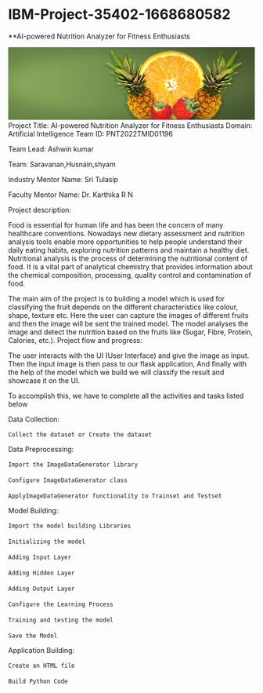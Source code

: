# IBM-Project-35402-1668680582
**AI-powered Nutrition Analyzer for Fitness Enthusiasts

![images](https://github.com/ashwinmuthu303/pics/blob/main/README%20IMAGE.png)
Project Title: AI-powered Nutrition Analyzer for Fitness Enthusiasts
Domain: Artificial Intelligence
Team ID: PNT2022TMID01196

Team Lead: Ashwin kumar

Team: Saravanan,Husnain,shyam

Industry Mentor Name: Sri Tulasip

Faculty Mentor Name: Dr. Karthika R N

Project description:

Food is essential for human life and has been the concern of many healthcare conventions. Nowadays new dietary assessment and nutrition analysis tools enable more opportunities to help people understand their daily eating habits, exploring nutrition patterns and maintain a healthy diet. Nutritional analysis is the process of determining the nutritional content of food. It is a vital part of analytical chemistry that provides information about the chemical composition, processing, quality control and contamination of food.

The main aim of the project is to building a model which is used for classifying the fruit depends on the different characteristics like colour, shape, texture etc. Here the user can capture the images of different fruits and then the image will be sent the trained model. The model analyses the image and detect the nutrition based on the fruits like (Sugar, Fibre, Protein, Calories, etc.).
Project flow and progress:

The user interacts with the UI (User Interface) and give the image as input. Then the input image is then pass to our flask application, And finally with the help of the model which we build we will classify the result and showcase it on the UI.

To accomplish this, we have to complete all the activities and tasks listed below

Data Collection:

    Collect the dataset or Create the dataset

Data Preprocessing:

    Import the ImageDataGenerator library

    Configure ImageDataGenerator class

    ApplyImageDataGenerator functionality to Trainset and Testset

Model Building:

    Import the model building Libraries

    Initializing the model

    Adding Input Layer

    Adding Hidden Layer

    Adding Output Layer

    Configure the Learning Process

    Training and testing the model

    Save the Model

Application Building:

    Create an HTML file

    Build Python Code
